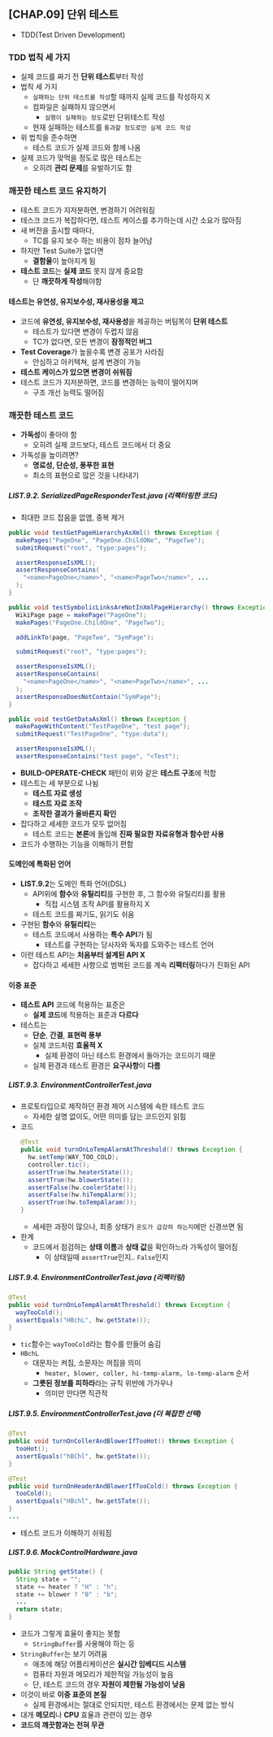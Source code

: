 ## [CHAP.09] 단위 테스트
- TDD(Test Driven Development)

### TDD 법칙 세 가지
- 실제 코드를 짜기 전 **단위 테스트**부터 작성
- 법칙 세 가지
  - `실패하는 단위 테스트를 작성`할 때까지 실제 코드를 작성하지 X
  - 컴파일은 실패하지 않으면서
    - `실행이 실패하는 정도`로만 단위테스트 작성
  - 현재 실패하는 테스트를 `통과할 정도로만 실제 코드 작성`
- 위 법칙을 준수하면
  - 테스트 코드가 실제 코드와 함께 나옴
- 실제 코드가 맞먹을 정도로 많은 테스트는
  - 오히려 **관리 문제**를 유발하기도 함

### 깨끗한 테스트 코드 유지하기
- 테스트 코드가 지저분하면, 변경하기 어려워짐
- 테스크 코드가 복잡하다면, 테스트 케이스를 추가하는데 시간 소요가 많아짐
- 새 버전을 출시할 때마다,
  - TC를 유지 보수 하는 비용이 점차 늘어남
- 하지만 Test Suite가 없다면
  - **결함율**이 높아지게 됨
- **테스트 코드**는 **실제 코드** 못지 않게 중요함
  - 단 **깨끗하게 작성**해야함

#### 테스트는 유연성, 유지보수성, 재사용성을 제고
- 코드에 **유연성, 유지보수성, 재사용성**을 제공하는 버팀목이 **단위 테스트**
  - 테스트가 있다면 변경이 두렵지 않음
  - TC가 없다면, 모든 변경이 **잠정적인 버그**
- **Test Coverage**가 높을수록 변경 공포가 사라짐
  - 안심하고 아키텍쳐, 설계 변경이 가능
- **테스트 케이스가 있으면 변경이 쉬워짐**
- 테스트 코드가 지저분하면, 코드를 변경하는 능력이 떨어지며
  - 구조 개선 능력도 떨어짐

### 깨끗한 테스트 코드
- **가독성**이 좋아야 함
  - 오히려 실제 코드보다, 테스트 코드에서 더 중요
- 가독성을 높이려면?
  - **명료성, 단순성, 풍푸한 표현**
  - 최소의 표현으로 많은 것을 나타내기

##### LIST.9.2. SerializedPageResponderTest.java (리팩터링한 코드)
- 최대한 코드 잡음을 없앰, 중복 제거
```java
public void testGetPageHierarchyAsXml() throws Exception {
  makePages("PageOne", "PageOne.ChildONe", "PageTwo");
  submitRequest("root", "type:pages");

  assertResponseIsXML();
  assertResponseContains(
    "<name>PageOne</name>", "<name>PageTwo</name>", ...
  );
}

public void testSymbolicLinksAreNotInXmlPageHierarchy() throws Exception {
  WikiPage page = makePage("PageOne");
  makePages("PageOne.ChildOne", "PageTwo");

  addLinkTo(page, "PageTwo", "SymPage");

  submitRequest("root", "type:pages");

  assertResponseIsXML();
  assertResponseContains(
    "<name>PageOne</name>", "<name>PageTwo</name>", ...
  );
  assertResponseDoesNotContain("SymPage");
}

public void testGetDataAsXml() throws Exception {
  makePageWithContent("TestPageOne", "test page");
  submitRequest("TestPageOne", "type:data");

  assertResponseIsXML();
  assertResponseContains("test page", "<Test");
```
- **BUILD-OPERATE-CHECK** 패턴이 위와 같은 **테스트 구조**에 적합
- 테스트는 세 부분으로 나뉨
  - **테스트 자료 생성**
  - **테스트 자료 조작**
  - **조작한 결과가 올바른지 확인**
- 잡다하고 세세한 코드가 모두 없어짐
  - 테스트 코드는 **본론**에 돌입해 **진짜 필요한 자료유형과 함수만 사용**
- 코드가 수행하는 기능을 이해하기 편함

#### 도메인에 특화된 언어
- **LIST.9.2**는 도메인 특화 언어(DSL)
  - API위에 **함수**와 **유틸리티**를 구현한 후, 그 함수와 유틸리티를 활용
    - 직접 시스템 조작 API를 활용하지 X
  - 테스트 코드를 짜기도, 읽기도 쉬움
- 구현된 **함수**와 **유틸리티**는
  - 테스트 코드에서 사용하는 **특수 API**가 됨
    - 테스트를 구현하는 당사자와 독자를 도와주는 테스트 언어
- 이런 테스트 API는 **처음부터 설계된 API X**
  - 잡다하고 세세한 사항으로 범벅된 코드를 계속 **리팩터링**하다가 진화된 API

#### 이중 표준
- **테스트 API** 코드에 적용하는 표준은
  - **실제 코드**에 적용하는 표준과 **다르다**
- 테스트는
  - **단순**, **간결**, **표현력 풍부**
  - 실제 코드처럼 **효율적 X**
    - 실제 환경이 아닌 테스트 환경에서 돌아가는 코드이기 때문
  - 실제 환경과 테스트 환경은 **요구사항**이 **다름**

##### LIST.9.3. EnvironmentControllerTest.java
- 프로토타입으로 제작하던 환경 제어 시스템에 속한 테스트 코드
  - 자세한 설명 없이도, 어떤 의미를 담는 코드인지 읽힘
- 코드
  ```java
  @Test
  public void turnOnLoTempAlarmAtThreshold() throws Exception {
    hw.setTemp(WAY_TOO_COLD);
    controller.tic();
    assertTrue(hw.heaterState());
    assertTrue(hw.blowerState());
    assertFalse(hw.coolerState());
    assertFalse(hw.hiTempAlarm());
    assertTrue(hw.toTempAlaram());
  }
  ```
  - 세세한 과정이 많으나, 최종 상태가 `온도가 급강하 하는지`에만 신경쓰면 됨
- 한계
  - 코드에서 점검하는 **상태 이름**과 **상태 값**을 확인하느라 가독성이 떨어짐
    - 이 상태일때 `assertTrue`인지.. `False`인지

##### LIST.9.4. EnvironmentControllerTest.java (리팩터링)
```java
@Test
public void turnOnLoTempAlarmAtThreshold() throws Exception {
  wayTooCold();
  assertEquals("HBchL", hw.getState());
}
```
- `tic`함수는 `wayTooCold`라는 함수를 만들어 숨김
- `HBchL`
  - 대문자는 켜짐, 소문자는 꺼짐을 의미
    - `heater, blower, coller, hi-temp-alarm, lo-temp-alarm` 순서
  - **그릇된 정보를 피하라**라는 규칙 위반에 가가우나
    - 의미만 안다면 직관적

##### LIST.9.5. EnvironmentControllerTest.java (더 복잡한 선택)
```java
@Test
public void turnOnCollerAndBlowerIfTooHot() throws Exception {
  tooHot();
  assertEquals("hBChl", hw.getState());
}

@Test
public void turnOnHeaderAndBlowerIfTooCold() throws Exception {
  tooCold();
  assertEquals("HBchl", hw.getSTate());
}
...
```
- 테스트 코드가 이해하기 쉬워짐

##### LIST.9.6. MockControlHardware.java
```java
public String getState() {
  String state = "";
  state += heater ? "H" : "h";
  state += blower ? "B" : "b";
  ...
  return state;
}
```
- 코드가 그렇게 효율이 좋지는 못함
  - `StringBuffer`를 사용해야 하는 등
- `StringBuffer`는 보기 어려움
  - 애초에 해당 어플리케이션은 **실시간 임베디드 시스템**
  - 컴퓨터 자원과 메모리가 제한적일 가능성이 높음
  - 단, 테스트 코드의 경우 **자원이 제한될 가능성이 낮음**
- 이것이 바로 **이중 표준의 본질**
  - 실제 환경에서는 절대로 안되지만, 테스트 환경에서는 문제 없는 방식
- 대개 **메모리**나 **CPU** 효율과 관련이 있는 경우
- **코드의 꺠끗함과는 전혀 무관**
